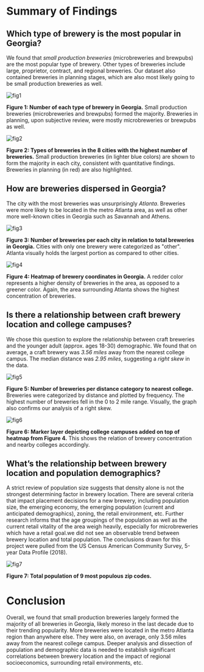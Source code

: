 # Summary of Findings

## Which type of brewery is the most popular in Georgia?

We found that _small production breweries_ (microbreweries and brewpubs) are the most popular type of brewery.
Other types of breweries include large, proprietor, contract, and regional breweries.
Our dataset also contained breweries in planning stages, which are also most likely going to be small production breweries as well.

![fig1](output/bar1.png)

**Figure 1: Number of each type of brewery in Georgia.** Small production breweries (microbreweries and brewpubs) formed the majority. Breweries in planning, upon subjective review, were mostly microbreweries or brewpubs as well.

![fig2](output/stacked_bar_chart.png)

**Figure 2: Types of breweries in the 8 cities with the highest number of breweries.** Small production breweries (in lighter blue colors) are shown to form the majority in each city, consistent with quantitative findings. Breweries in planning (in red) are also highlighted.

## How are breweries dispersed in Georgia?

The city with the most breweries was unsurprisingly _Atlanta_.
Breweries were more likely to be located in the metro Atlanta area, as well as other more well-known cities in Georgia such as Savannah and Athens.

![fig3](output/city_pie_chart.png)

**Figure 3: Number of breweries per each city in relation to total breweries in Georgia.** Cities with only one brewery were categorized as "other". Atlanta visually holds the largest portion as compared to other cities.

![fig4](output/map1.png)

**Figure 4: Heatmap of brewery coordinates in Georgia.** A redder color represents a higher density of breweries in the area, as opposed to a greener color. Again, the area surrounding Atlanta shows the highest concentration of breweries.

## Is there a relationship between craft brewery location and college campuses?

We chose this question to explore the relationship between craft breweries and the younger adult (approx. ages 18-30) demographic. We found that on average, a craft brewery was _3.56 miles_ away from the nearest college campus. The median distance was _2.95 miles_, suggesting a _right skew_ in the data.

![fig5](output/college_bar_chart.png)

**Figure 5: Number of breweries per distance category to nearest college.** Breweries were categorized by distance and plotted by frequency. The highest number of breweries fell in the 0 to 2 mile range. Visually, the graph also confirms our analysis of a right skew.

![fig6](output/map2.png)

**Figure 6: Marker layer depicting college campuses added on top of heatmap from Figure 4.** This shows the relation of brewery concentration and nearby colleges accordingly.

## What’s the relationship between brewery location and population demographics?

A strict review of population size suggests that density alone is not the strongest determining factor in brewery location.  There are several criteria that impact placement decisions for a new brewery, including population size, the emerging economy, the emerging population (current and anticipated demographics), zoning, the retail environment, etc.   Further research informs that the age groupings of the population as well as the current retail vitality of the area weigh heavily, especially for microbreweries which have a retail goal.we did not see an observable trend between brewery location and total population.  The conclusions drawn for this project were pulled from the US Census American Community Survey, 5-year Data Profile (2018).

![fig7](output/zipcode_bar_chart.png)

**Figure 7: Total population of 9 most populous zip codes.**

# Conclusion
Overall, we found that small production breweries largely formed the majority of all breweries in Georgia, likely moreso in the last decade due to their trending popularity. More breweries were located in the metro Atlanta region than anywhere else. They were also, on average, only 3.56 miles away from the nearest college campus. Deeper analysis and dissection of population and demographic data is needed to establish significant correlations between brewery location and the impact of regional socioeconomics, surrounding retail environments, etc.
